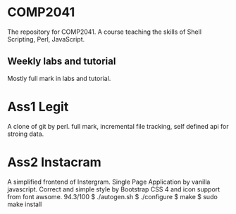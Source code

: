 # COMP2041
The repository for COMP2041. A course teaching the skills of Shell Scripting, Perl, JavaScript.

## Weekly labs and tutorial
Mostly full mark in labs and tutorial.

# Ass1 Legit
A clone of git by perl. full mark, incremental file tracking, self defined api for stroing data.

# Ass2 Instacram
A simplified frontend of Instergram. Single Page Application by vanilla javascript. Correct and simple style by Bootstrap CSS 4 and icon support from font awsome. 94.3/100
$ ./autogen.sh
$ ./configure
$ make
$ sudo make install
